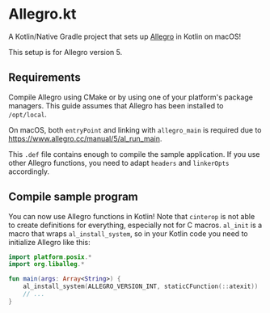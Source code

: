 # Allegro.kt

A Kotlin/Native Gradle project that sets up [Allegro](https://liballeg.org/) in Kotlin on macOS!

This setup is for Allegro version 5.

## Requirements

Compile Allegro using CMake or by using one of your platform's package managers. This guide assumes that Allegro has been installed to `/opt/local`.

On macOS, both `entryPoint` and linking with `allegro_main` is required due to https://www.allegro.cc/manual/5/al_run_main.

This `.def` file contains enough to compile the sample application. If you use other Allegro functions, you need to adapt `headers` and `linkerOpts` accordingly.

## Compile sample program

You can now use Allegro functions in Kotlin! Note that `cinterop` is not able to create definitions for everything, especially not for C macros. `al_init` is a macro that wraps `al_install_system`, so in your Kotlin code you need to initialize Allegro like this:

```kotlin
import platform.posix.*
import org.liballeg.*

fun main(args: Array<String>) {
    al_install_system(ALLEGRO_VERSION_INT, staticCFunction(::atexit))
    // ...
}

```
